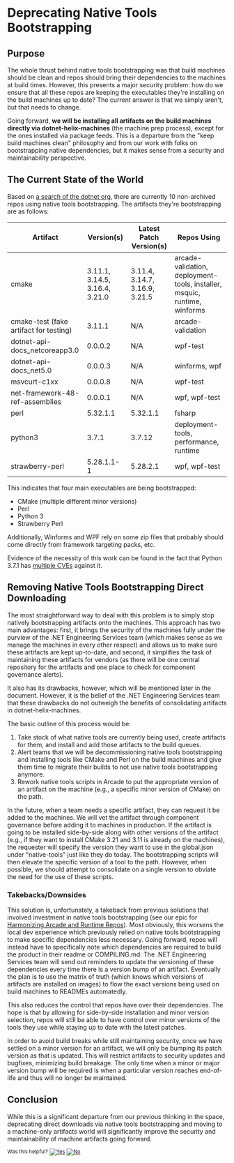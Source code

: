 # Deprecating Native Tools Bootstrapping

## Purpose
The whole thrust behind native tools bootstrapping was that build machines should be
clean and repos should bring their dependencies to the machines at build times. However,
this presents a major security problem: how do we ensure that all these repos are keeping
the executables they're installing on the build machines up to date? The current answer
is that we simply aren't, but that needs to change.

Going forward, **we will be installing all artifacts on the build machines directly via
dotnet-helix-machines** (the machine prep process), except for the ones installed via package
feeds. This is a departure from the "keep build machines clean" philosophy and from our work
with folks on bootstrapping native dependencies, but it makes sense from a security and
maintainability perspective.

## The Current State of the World
Based on [a search of the dotnet org](https://github.com/search?l=JSON&q=org%3Adotnet+native-tools&type=Code),
there are currently 10 non-archived repos using native tools bootstrapping. The artifacts
they're bootstrapping are as follows:

| Artifact | Version(s) | Latest Patch Version(s) | Repos Using |
|----------|------------|-------------------------|-------------|
| cmake | 3.11.1, 3.14.5, 3.16.4, 3.21.0 | 3.11.4, 3.14.7, 3.16.9, 3.21.5 | arcade-validation, deployment-tools, installer, msquic, runtime, winforms |
| cmake-test (fake artifact for testing) | 3.11.1 | N/A | arcade-validation |
| dotnet-api-docs_netcoreapp3.0 | 0.0.0.2 | N/A | wpf-test |
| dotnet-api-docs_net5.0 | 0.0.0.3 | N/A | winforms, wpf |
| msvcurt-c1xx | 0.0.0.8 | N/A | wpf-test |
| net-framework-48-ref-assemblies | 0.0.0.1 | N/A | wpf, wpf-test |
| perl | 5.32.1.1 | 5.32.1.1 | fsharp |
| python3 | 3.7.1 | 3.7.12 | deployment-tools, performance, runtime |
| strawberry-perl | 5.28.1.1-1 | 5.28.2.1 | wpf, wpf-test |

This indicates that four main executables are being bootstrapped:
* CMake (multiple different minor versions)
* Perl
* Python 3
* Strawberry Perl

Additionally, Winforms and WPF rely on some zip files that probably should come directly from
framework targeting packs, etc.

Evidence of the necessity of this work can be found in the fact that Python 3.7.1 has
[multiple CVEs](https://cve.mitre.org/cgi-bin/cvekey.cgi?keyword=python+3.7) against it.

## Removing Native Tools Bootstrapping Direct Downloading
The most straightforward way to deal with this problem is to simply stop natively bootstrapping artifacts
onto the machines. This approach has two main advantages: first, it brings the security of the machines fully
under the purview of the .NET Engineering Services team (which makes sense as we manage the machines
in every other respect) and allows us to make sure these artifacts are kept up-to-date, and second,
it simplifies the task of maintaining these artifacts for vendors (as there will be one central repository
for the artifacts and one place to check for component governance alerts).

It also has its drawbacks, however, which will be mentioned later in the document. However, it is the
belief of the .NET Engineering Services team that these drawbacks do not outweigh the benefits of
consolidating artifacts in dotnet-helix-machines.

The basic outline of this process would be:

1.  Take stock of what native tools are currently being used, create artifacts for them, and install
    and add those artifacts to the build queues.
2.  Alert teams that we will be decommissioning native tools bootstrapping and installing tools like
    CMake and Perl on the build machines and give them time to migrate their builds to not use
    native tools bootstrapping anymore.
3.  Rework native tools scripts in Arcade to put the appropriate version of an artifact on the machine
    (e.g., a specific minor version of CMake) on the path.

In the future, when a team needs a specific artifact, they can request it be added to the machines. We will
vet the artifact through component governance before adding it to machines in production. If the artifact
is going to be installed side-by-side along with other versions of the artifact (e.g., if they want to install
CMake 3.21 and 3.11 is already on the machines), the requester will specify the version they want to use
in the global.json under "native-tools" just like they do today. The bootstrapping scripts will then elevate
the specific version of a tool to the path. However, when possible, we should attempt to consolidate on a
single version to obviate the need for the use of these scripts.

### Takebacks/Downsides
This solution is, unfortunately, a takeback from previous solutions that involved investment in native
tools bootstrapping (see our epic for [Harmonizing Arcade and Runtime Repos](https://github.com/dotnet/arcade/issues/6560)).
Most obviously, this worsens the local dev experience which previously relied on native tools bootstrapping
to make specific dependencies less necessary. Going forward, repos will instead have to specifically note
which dependencies are required to build the product in their readme or COMPILING.md. The .NET Engineering
Services team will send out reminders to update the versioning of these dependencies every time there is a
version bump of an artifact. Eventually the plan is to use the matrix of truth (which knows which versions
of artifacts are installed on images) to flow the exact versions being used on build machines to READMEs automatedly.

This also reduces the control that repos have over their dependencies. The hope is that by allowing for side-by-side
installation and minor version selection, repos will still be able to have control over minor versions of
the tools they use while staying up to date with the latest patches.

In order to avoid build breaks while still maintaining security, once we have settled on a minor version for an artifact,
we will only be bumping its patch version as that is updated. This will restrict artifacts to security updates and bugfixes,
minimizing build breakage. The only time when a minor or major version bump will be required is when a particular version
reaches end-of-life and thus will no longer be maintained.

## Conclusion
While this is a significant departure from our previous thinking in the space, deprecating direct downloads via
native tools bootstrapping and moving to a machine-only artifacts world will significantly improve the
security and maintainability of machine artifacts going forward.

<!-- Begin Generated Content: Doc Feedback -->
<sub>Was this helpful? [![Yes](https://helix.dot.net/f/ip/5?p=Documentation%5CTeamProcess%5COne-Pagers%5Cnative-tools-bootstrapping-security15522.md)](https://helix.dot.net/f/p/5?p=Documentation%5CTeamProcess%5COne-Pagers%5Cnative-tools-bootstrapping-security15522.md) [![No](https://helix.dot.net/f/in)](https://helix.dot.net/f/n/5?p=Documentation%5CTeamProcess%5COne-Pagers%5Cnative-tools-bootstrapping-security15522.md)</sub>
<!-- End Generated Content-->
